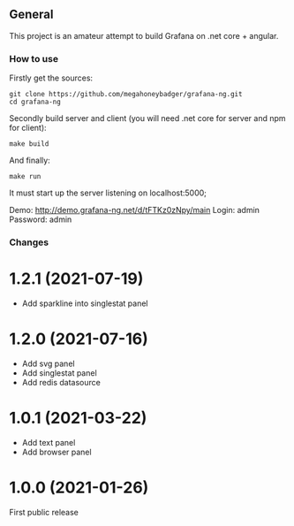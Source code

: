 

## General
This project is an amateur attempt to build  Grafana on .net core + angular.

### How to use
Firstly get the sources:

    git clone https://github.com/megahoneybadger/grafana-ng.git
    cd grafana-ng

Secondly build server and client (you will need .net core for server and npm for client):

    make build
    
And finally:

    make run

It must start up the server listening on localhost:5000;

Demo: http://demo.grafana-ng.net/d/tFTKz0zNpy/main
Login: admin
Password: admin

### Changes

# 1.2.1 (2021-07-19)
- Add sparkline into singlestat panel

# 1.2.0 (2021-07-16)
- Add svg panel
- Add singlestat panel
- Add redis datasource

# 1.0.1 (2021-03-22)
- Add text panel
- Add browser panel

# 1.0.0 (2021-01-26)
First public release

